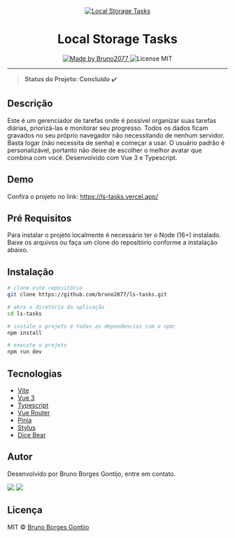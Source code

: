 <div align="center">
    <a href="#" >
      <img src="https://i.ibb.co/rmyCNxw/friso.png" style="max-width: 450px;"alt="Local Storage Tasks">      
    </a>

# Local Storage Tasks

</div>

<div align="center">
    <a href="https://bruno2077.github.io/" >
        <img src="https://img.shields.io/badge/Feito%20por-Bruno2077-blueviolet" alt="Made by Bruno2077">
    </a>
    <img src="https://img.shields.io/github/license/bruno2077/ls-tasks.svg" alt="License MIT">
</div>

<hr>

> **Status do Projeto: Concluído** :heavy_check_mark:

## Descrição
Este é um gerenciador de tarefas onde é possível organizar suas tarefas diárias, priorizá-las e monitorar seu progresso. Todos os dados ficam gravados no seu próprio navegador não necessitando de nenhum servidor. Basta logar (não necessita de senha) e começar a usar. O usuário padrão é personalizável, portanto não deixe de escolher o melhor avatar que combina com você. Desenvolvido com Vue 3 e Typescript.

## Demo
Confira o projeto no link: https://ls-tasks.vercel.app/

## Pré Requisitos
Para instalar o projeto localmente é necessário ter o Node (16+) instalado. Baixe os arquivos ou faça um clone do repositório conforme a instalação abaixo.

## Instalação

```bash
# clone este repositório
git clone https://github.com/bruno2077/ls-tasks.git

# abra o diretório da aplicação
cd ls-tasks

# instale o projeto e todas as dependencias com o npm:
npm install

# execute o projeto
npm run dev

```

## Tecnologias
- [Vite](https://vitejs.dev/)
- [Vue 3](https://vuejs.org/)
- [Typescript](https://www.typescriptlang.org/)
- [Vue Router](https://router.vuejs.org/)
- [Pinia](https://pinia.vuejs.org/)
- [Stylus](https://stylus-lang.com/)
- [Dice Bear](https://www.dicebear.com/)


## Autor
Desenvolvido por Bruno Borges Gontijo, entre em contato.

[<img src="https://img.shields.io/badge/linkedin-%230077B5.svg?&style=for-the-badge&logo=linkedin&logoColor=white" />](https://www.linkedin.com/in/bruno2077/) [<img src="https://img.shields.io/badge/Microsoft_Outlook-0078D4?style=for-the-badge&logo=microsoft-outlook&logoColor=white "/>](mailto:assembleia23@hotmail.com)

## Licença
MIT © [Bruno Borges Gontijo](https://bruno2077.github.io)